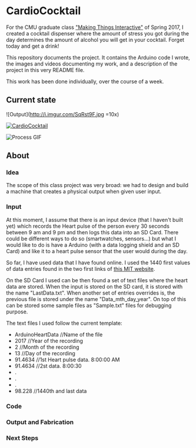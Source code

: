 # CardioCocktail
For the CMU graduate class ["Making Things Interactive"](https://courses.ideate.cmu.edu/48-739/s2017/?p=108) of Spring 2017, I created a cocktail dispenser where the amount of stress you got during the day determines the amount of alcohol you will get in your cocktail. Forget today and get a drink!

This repository documents the project. It contains the Arduino code I wrote, the images and videos documenting my work, and a description of the project in this very README file.

This work has been done individually, over the course of a week.

## Current state

![Output](http://i.imgur.com/SqRst9F.jpg =10x)

[![CardioCocktail](http://i.imgur.com/Oey9nLW.jpg)](https://vimeo.com/204309175 "CardioCocktail - Click to Watch!")

![Process GIF](http://i.imgur.com/qDmzpuv.gif)

## About

### Idea

The scope of this class project was very broad: we had to design and build a machine that creates a physical output when given user input.

### Input

At this moment, I assume that there is an input device (that I haven't built yet) which records the Heart pulse of the person every 30 seconds between 9 am and 9 pm and then logs this data into an SD Card. There could be different ways to do so (smartwatches, sensors...) but what I would like to do is have a Arduino (with a data logging shield and an SD Card) and like it to a heart pulse sensor that the user would during the day.

So far, I have used data that I have found online. I used the 1440 first values of data entries found in the two first links of [this MIT website](http://ecg.mit.edu/time-series/).

On the SD Card I used can be then found a set of text files where the heart data are stored. When the input is stored on the SD card, it is stored with the name "LastData.txt". When another set of entries overrides is, the previous file is stored under the name "Data_mth_day_year".
On top of this can be stored some sample files as "Sample.txt" files for debugging purpose.

The text files I used follow the current template:

* ArduinoHeartData //Name of the file
* 2017 //Year of the recording
* 2 //Month of the recording
* 13 //Day of the recording
* 91.4634 //1st Heart pulse data. 8:00:00 AM
* 91.4634 //2st data. 8:00:30
* .
* .
* .
* 98.228 //1440th and last data

### Code

### Output and Fabrication

### Next Steps
